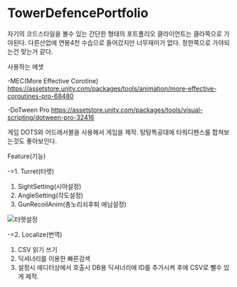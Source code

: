 # TowerDefencePortfolio
자기의 코드스타일을 볼수 있는 간단한 형태의 포트폴리오
클라이언트는 클라쪽으로 가야된다. 다른산업에 연봉4천 수습으로 들어갔지만 너무재미가 없다.
정한쪽으로 가야되는건 맞는거 같다.

사용하는 에셋

-MEC(More Effective Corotine) 
https://assetstore.unity.com/packages/tools/animation/more-effective-coroutines-pro-68480

-DoTween Pro 
https://assetstore.unity.com/packages/tools/visual-scripting/dotween-pro-32416


게임
DOTS와 어드레서블을 사용해서 게임을 제작.
탕탕특공대에 타워디펜스를 합쳐보는것도 좋아보인다.



Feature(기능)

-=1. Turret(터렛)
1. SightSetting(시야설정)
2. AngleSetting(각도설정)
3. GunRecoilAnim(총노리쇠후퇴 애님설정)

![터렛설정](https://user-images.githubusercontent.com/44671731/195511325-dca1621c-d146-4c37-899b-f0974833ed06.gif)



-=2. Localize(번역)
1. CSV 읽기 쓰기
2. 딕셔너리를 이용한 빠른검색
3. 설정시 에디터상에서 호출시 DB용 딕셔너리에 ID를 추가시켜 후에 CSV로 뺄수 있게 제작.
